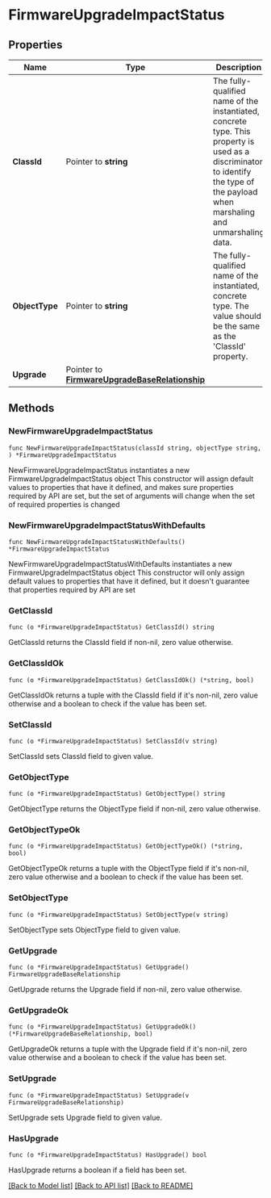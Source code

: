 # FirmwareUpgradeImpactStatus

## Properties

Name | Type | Description | Notes
------------ | ------------- | ------------- | -------------
**ClassId** | Pointer to **string** | The fully-qualified name of the instantiated, concrete type. This property is used as a discriminator to identify the type of the payload when marshaling and unmarshaling data. | [default to "firmware.UpgradeImpactStatus"]
**ObjectType** | Pointer to **string** | The fully-qualified name of the instantiated, concrete type. The value should be the same as the &#39;ClassId&#39; property. | [default to "firmware.UpgradeImpactStatus"]
**Upgrade** | Pointer to [**FirmwareUpgradeBaseRelationship**](firmware.UpgradeBase.Relationship.md) |  | [optional] 

## Methods

### NewFirmwareUpgradeImpactStatus

`func NewFirmwareUpgradeImpactStatus(classId string, objectType string, ) *FirmwareUpgradeImpactStatus`

NewFirmwareUpgradeImpactStatus instantiates a new FirmwareUpgradeImpactStatus object
This constructor will assign default values to properties that have it defined,
and makes sure properties required by API are set, but the set of arguments
will change when the set of required properties is changed

### NewFirmwareUpgradeImpactStatusWithDefaults

`func NewFirmwareUpgradeImpactStatusWithDefaults() *FirmwareUpgradeImpactStatus`

NewFirmwareUpgradeImpactStatusWithDefaults instantiates a new FirmwareUpgradeImpactStatus object
This constructor will only assign default values to properties that have it defined,
but it doesn't guarantee that properties required by API are set

### GetClassId

`func (o *FirmwareUpgradeImpactStatus) GetClassId() string`

GetClassId returns the ClassId field if non-nil, zero value otherwise.

### GetClassIdOk

`func (o *FirmwareUpgradeImpactStatus) GetClassIdOk() (*string, bool)`

GetClassIdOk returns a tuple with the ClassId field if it's non-nil, zero value otherwise
and a boolean to check if the value has been set.

### SetClassId

`func (o *FirmwareUpgradeImpactStatus) SetClassId(v string)`

SetClassId sets ClassId field to given value.


### GetObjectType

`func (o *FirmwareUpgradeImpactStatus) GetObjectType() string`

GetObjectType returns the ObjectType field if non-nil, zero value otherwise.

### GetObjectTypeOk

`func (o *FirmwareUpgradeImpactStatus) GetObjectTypeOk() (*string, bool)`

GetObjectTypeOk returns a tuple with the ObjectType field if it's non-nil, zero value otherwise
and a boolean to check if the value has been set.

### SetObjectType

`func (o *FirmwareUpgradeImpactStatus) SetObjectType(v string)`

SetObjectType sets ObjectType field to given value.


### GetUpgrade

`func (o *FirmwareUpgradeImpactStatus) GetUpgrade() FirmwareUpgradeBaseRelationship`

GetUpgrade returns the Upgrade field if non-nil, zero value otherwise.

### GetUpgradeOk

`func (o *FirmwareUpgradeImpactStatus) GetUpgradeOk() (*FirmwareUpgradeBaseRelationship, bool)`

GetUpgradeOk returns a tuple with the Upgrade field if it's non-nil, zero value otherwise
and a boolean to check if the value has been set.

### SetUpgrade

`func (o *FirmwareUpgradeImpactStatus) SetUpgrade(v FirmwareUpgradeBaseRelationship)`

SetUpgrade sets Upgrade field to given value.

### HasUpgrade

`func (o *FirmwareUpgradeImpactStatus) HasUpgrade() bool`

HasUpgrade returns a boolean if a field has been set.


[[Back to Model list]](../README.md#documentation-for-models) [[Back to API list]](../README.md#documentation-for-api-endpoints) [[Back to README]](../README.md)


